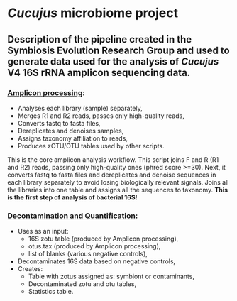# _Cucujus_ microbiome project
## Description of the pipeline created in the Symbiosis Evolution Research Group and used to generate data used for the analysis of _Cucujus_ V4 16S rRNA amplicon sequencing data.

### [Amplicon processing](https://github.com/MikeCollasa/Cucujus_project/blob/main/Amplicon%20processing):
- Analyses each library (sample) separately,
- Merges R1 and R2 reads, passes only high-quality reads,
- Converts fastq to fasta files,
- Dereplicates and denoises samples,
- Assigns taxonomy affiliation to reads,
- Produces zOTU/OTU tables used by other scripts.

This is the core amplicon analysis workflow. 
This script joins F and R (R1 and R2) reads, passing only high-quality ones (phred score >=30). 
Next, it converts fastq to fasta files and dereplicates and denoise sequences in each library separately to avoid losing biologically relevant signals.
Joins all the libraries into one table and assigns all the sequences to taxonomy.
**This is the first step of analysis of bacterial 16S!** 

### [Decontamination and Quantification](https://github.com/MikeCollasa/Cucujus_project/blob/main/Decontamination%20and%20Quantification):
- Uses as an input:
  - 16S zotu table (produced by Amplicon processing),
  - otus.tax (produced by Amplicon processing),
  - list of blanks (various negative controls),
- Decontaminates 16S data based on negative controls,
- Creates:
  - Table with zotus assigned as: symbiont or contaminants,
  - Decontaminated zotu and otu tables,
  - Statistics table.

